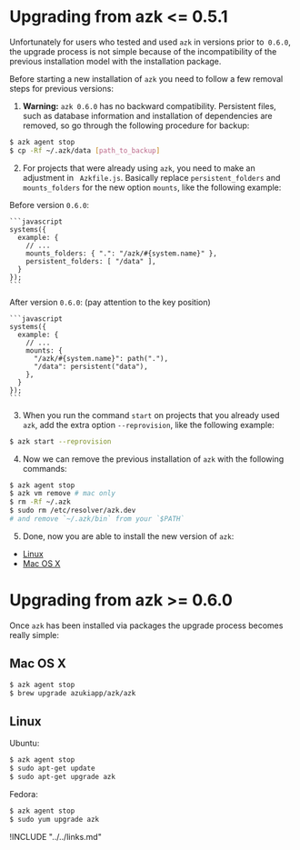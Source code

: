 # Upgrading from azk <= 0.5.1

Unfortunately for users who tested and used `azk` in versions prior to` 0.6.0`, the upgrade process is not simple because of the incompatibility of the previous installation model with the installation package.

Before starting a new installation of `azk` you need to follow a few removal steps for previous versions:

1. **Warning:** `azk 0.6.0` has no backward compatibility. Persistent files, such as database information and installation of dependencies are removed, so go through the following procedure for backup:

  ```bash
  $ azk agent stop
  $ cp -Rf ~/.azk/data [path_to_backup]
  ```

2. For projects that were already using `azk`, you need to make an adjustment in ` Azkfile.js`. Basically replace `persistent_folders` and `mounts_folders` for the new option `mounts`, like the following example:

  Before version `0.6.0`:

    ```javascript
    systems({
      example: {
        // ...
        mounts_folders: { ".": "/azk/#{system.name}" },
        persistent_folders: [ "/data" ],
      }
    });
    ```
  
  After version `0.6.0`: (pay attention to the key position)

    ```javascript
    systems({
      example: {
        // ...
        mounts: {
          "/azk/#{system.name}": path("."),
          "/data": persistent("data"),
        },
      }
    });
    ```

3. When you run the command `start` on projects that you already used `azk`, add the extra option `--reprovision`, like the following example:

  ```bash
  $ azk start --reprovision
  ```

4. Now we can remove the previous installation of `azk` with the following commands:

  ```bash
  $ azk agent stop
  $ azk vm remove # mac only
  $ rm -Rf ~/.azk
  $ sudo rm /etc/resolver/azk.dev
  # and remove `~/.azk/bin` from your `$PATH`
  ```

5. Done, now you are able to install the new version of `azk`:

  * [Linux](linux.md#requirements)
  * [Mac OS X](mac_os_x.md#requirements)

# Upgrading from azk >= 0.6.0

Once `azk` has been installed via packages the upgrade process becomes really simple:

## Mac OS X

```bash
$ azk agent stop
$ brew upgrade azukiapp/azk/azk
```

## Linux

Ubuntu:

```bash
$ azk agent stop
$ sudo apt-get update
$ sudo apt-get upgrade azk
```

Fedora:

```bash
$ azk agent stop
$ sudo yum upgrade azk
```

!INCLUDE "../../links.md"

